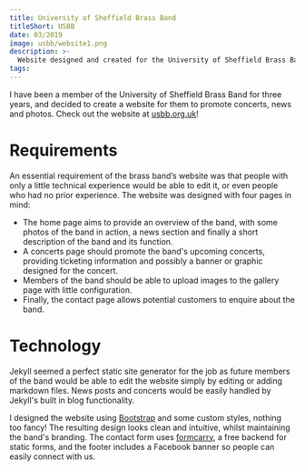 ```yaml
---
title: University of Sheffield Brass Band
titleShort: USBB
date: 03/2019
image: usbb/website1.png
description: >-
  Website designed and created for the University of Sheffield Brass Band, of which I am a proud member. Uses Jekyll for easy content management.
tags:
---
```


I have been a member of the University of Sheffield Brass Band for three years, and decided to create a website for them to promote concerts, news and photos. Check out the website at [usbb.org.uk](https://usbb.org.uk)!

<lazy-image src="usbb/website2.png" alt="Screenshot of the home page of USBB's website" />

# Requirements

An essential requirement of the brass band’s website was that people with only a little technical experience would be able to edit it, or even people who had no prior experience. The website was designed with four pages in mind:

- The home page aims to provide an overview of the band, with some photos of the band in action, a news section and finally a short description of the band and its function.
- A concerts page should promote the band's upcoming concerts, providing ticketing information and possibly a banner or graphic designed for the concert.
- Members of the band should be able to upload images to the gallery page with little configuration.
- Finally, the contact page allows potential customers to enquire about the band.

# Technology

Jekyll seemed a perfect static site generator for the job as future members of the band would be able to edit the website simply by editing or adding markdown files. News posts and concerts would be easily handled by Jekyll's built in blog functionality.

I designed the website using [Bootstrap](https://getbootstrap.com) and some custom styles, nothing too fancy! The resulting design looks clean and intuitive, whilst maintaining the band's branding. The contact form uses [formcarry](https://formcarry.com), a free backend for static forms, and the footer includes a Facebook banner so people can easily connect with us.

<lazy-image src="usbb/website3.png" alt="Screenshot of the concerts page of USBB's website" />
<lazy-image src="usbb/website4.png" alt="Screenshot of the contact page of USBB's website" />